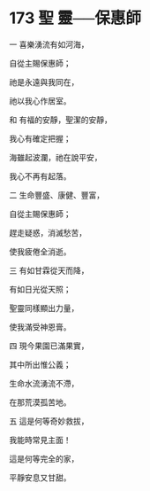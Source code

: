 # 173 聖 靈──保惠師

一 喜樂湧流有如河海，

自從主賜保惠師；

祂是永遠與我同在，

祂以我心作居室。

和 有福的安靜，聖潔的安靜，

我心有確定把握；

海雖起波瀾，祂在說平安，

我心不再有起落。

二 生命豐盛、康健、豐富，

自從主賜保惠師；

趕走疑惑，消滅愁苦，

使我疲倦全消逝。

三 有如甘霖從天而降，

有如日光從天照；

聖靈同樣顯出力量，

使我滿受神恩膏。

四 現今果園已滿果實，

其中所出惟公義；

生命水流湧流不滯，

在那荒漠孤苦地。

五 這是何等奇妙救拔，

我能時常見主面！

這是何等完全的家，

平靜安息又甘甜。

